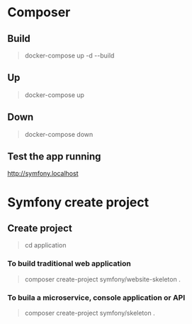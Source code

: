 # Composer
## Build
> docker-compose up -d --build

## Up
> docker-compose up

## Down
> docker-compose down

## Test the app running
http://symfony.localhost

# Symfony create project

## Create project
> cd application

### To build traditional web application
> composer create-project symfony/website-skeleton .

### To buila a microservice, console application or API
> composer create-project symfony/skeleton .
